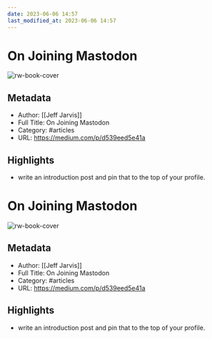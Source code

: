```yaml
---
date: 2023-06-06 14:57
last_modified_at: 2023-06-06 14:57
---
```

# On Joining Mastodon

![rw-book-cover](https://readwise-assets.s3.amazonaws.com/static/images/article3.5c705a01b476.png)

## Metadata
- Author: [[Jeff Jarvis]]
- Full Title: On Joining Mastodon
- Category: #articles
- URL: https://medium.com/p/d539eed5e41a

## Highlights
- write an introduction post and pin that to the top of your profile.
# On Joining Mastodon

![rw-book-cover](https://readwise-assets.s3.amazonaws.com/static/images/article3.5c705a01b476.png)

## Metadata
- Author: [[Jeff Jarvis]]
- Full Title: On Joining Mastodon
- Category: #articles
- URL: https://medium.com/p/d539eed5e41a

## Highlights
- write an introduction post and pin that to the top of your profile.
